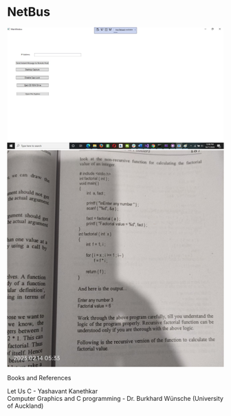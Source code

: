 # NetBus
 
 
 ![Test](https://github.com/mosesnova/NetBus/blob/main/NetBus.jpg)
  ![Test](https://github.com/mosesnova/NetBus/blob/main/fac.jpg)
 
 
 Books and References
 
 Let Us C - Yashavant Kanethkar <br />
 Computer Graphics and C programming - Dr. Burkhard Wünsche (University of Auckland)

